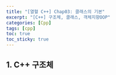 ```yaml
---
title: "[열혈 C++] Chap03: 클래스의 기본"
excerpt: "[C++] 구조체, 클래스, 객체지향OOP"
categories: [Cpp]
tags: [cpp]
toc: true
toc_sticky: true
---
```

## 1. C++ 구조체
